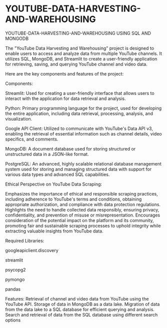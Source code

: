# YOUTUBE-DATA-HARVESTING-AND-WAREHOUSING
YOUTUBE-DATA-HARVESTING-AND-WAREHOUSING USING SQL AND MONGODB

The "YouTube Data Harvesting and Warehousing" project is designed to enable users to access and analyze data from multiple YouTube channels. It utilizes SQL, MongoDB, and Streamlit to create a user-friendly application for retrieving, saving, and querying YouTube channel and video data.

Here are the key components and features of the project:


Components:


Streamlit: Used for creating a user-friendly interface that allows users to interact with the application for data retrieval and analysis.

Python: Primary programming language for the project, used for developing the entire application, including data retrieval, processing, analysis, and visualization.

Google API Client: Utilized to communicate with YouTube's Data API v3, enabling the retrieval of essential information such as channel details, video specifics, and comments.

MongoDB: A document database used for storing structured or unstructured data in a JSON-like format.

PostgreSQL: An advanced, highly scalable relational database management system used for storing and managing structured data with support for various data types and advanced SQL capabilities.


Ethical Perspective on YouTube Data Scraping:

Emphasizes the importance of ethical and responsible scraping practices, including adherence to YouTube's terms and conditions, obtaining appropriate authorization, and compliance with data protection regulations.
Highlights the need to handle collected data responsibly, ensuring privacy, confidentiality, and prevention of misuse or misrepresentation.
Encourages consideration of the potential impact on the platform and its community, promoting fair and sustainable scraping processes to uphold integrity while extracting valuable insights from YouTube data.

Required Libraries:

googleapiclient.discovery

streamlit

psycopg2

pymongo

pandas

Features:
Retrieval of channel and video data from YouTube using the YouTube API.
Storage of data in MongoDB as a data lake.
Migration of data from the data lake to a SQL database for efficient querying and analysis.
Search and retrieval of data from the SQL database using different search options
